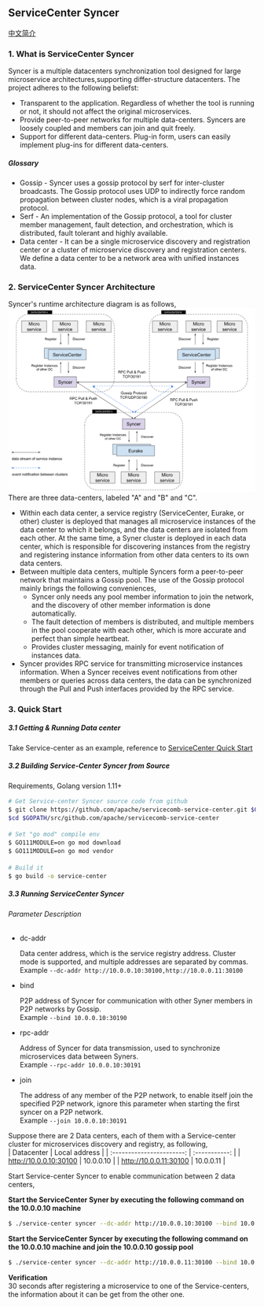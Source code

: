 ServiceCenter Syncer
-------
[中文简介](./README-ZH.md)

### 1. What is ServiceCenter Syncer  
Syncer is a multiple datacenters synchronization tool designed for large microservice architectures,supporting differ-structure datacenters. The project adheres to the following beliefst:  
- Transparent to the application. Regardless of whether the tool is running or not, it should not affect the original microservices.  
- Provide peer-to-peer networks for multiple data-centers. Syncers are loosely coupled and members can  join and quit freely.  
- Support for different data-centers. Plug-in form, users can easily implement plug-ins for different data-centers.

##### Glossary 
- Gossip - Syncer  uses a gossip protocol by serf for inter-cluster broadcasts. The Gossip protocol uses UDP to indirectly force random propagation between cluster nodes, which is a viral propagation protocol.  
- Serf - An implementation of the Gossip protocol, a tool for cluster member management, fault detection, and orchestration, which is distributed, fault tolerant and highly available. 
- Data center - It can be a single microservice discovery and registration center or a cluster of microservice discovery and registration centers. We define a data center to be a network area with unified instances data.

### 2. ServiceCenter Syncer Architecture
Syncer's runtime architecture diagram is as follows,
![image](./images/SyncerArchitecture.png?raw=true)  
There are three data-centers, labeled "A" and "B" and "C". 

- Within each data center, a service registry (ServiceCenter, Eurake, or other) cluster is deployed that manages all microservice instances of the data center to which it belongs, and the data centers are isolated from each other. At the same time, a Syner cluster is deployed in each data center, which is responsible for discovering instances from the registry and registering instance information from other data centers to its own data centers.
- Between multiple data centers, multiple Syncers form a peer-to-peer network that maintains a Gossip pool. The use of the Gossip protocol mainly brings the following conveniences, 
   - Syncer only needs any pool member information to join the network, and the discovery of other member information is done automatically. 
   - The fault detection of members is distributed, and multiple members in the pool cooperate with each other, which is more accurate and perfect than simple heartbeat.
   - Provides cluster messaging, mainly for event notification of instances data.
-  Syncer provides RPC service for transmitting microservice instances information. When a Syncer receives event notifications from other members or queries across data centers, the data can be synchronized through the Pull and Push interfaces provided by the RPC service.  

### 3. Quick Start
##### 3.1 Getting & Running Data center

Take Service-center as an example, reference to [ServiceCenter Quick Start](https://github.com/apache/servicecomb-service-center#quick-start)  

##### 3.2 Building Service-Center Syncer from Source
Requirements, Golang version 1.11+  
```bash
# Get Service-center Syncer source code from github
$ git clone https://github.com/apache/servicecomb-service-center.git $GOPATH/src/github.com/apache/servicecomb-service-center
$cd $GOPATH/src/github.com/apache/servicecomb-service-center

# Set "go mod" compile env
$ GO111MODULE=on go mod download
$ GO111MODULE=on go mod vendor

# Build it
$ go build -o service-center
```

##### 3.3 Running ServiceCenter Syncer
###### Parameter Description
- dc-addr 

  Data center address, which is the service registry address. Cluster mode is supported, and multiple addresses are separated by commas.   
  Example `--dc-addr http://10.0.0.10:30100,http://10.0.0.11:30100`

- bind

  P2P address of Syncer for communication with other Syner members in P2P networks by Gossip.   
  Example `--bind 10.0.0.10:30190`

- rpc-addr

  Address of Syncer for data transmission, used to synchronize microservices data  between Syners.  
  Example `--rpc-addr 10.0.0.10:30191`

- join

  The address of any member of the P2P network, to enable itself join the specified P2P network, ignore this parameter when starting the first syncer on a P2P network.   
  Example `--join 10.0.0.10:30191 `

Suppose there are 2 Data centers, each of them with a Service-center cluster for microservices discovery and registry, as following,  
| Datacenter                | Local address |
| :-----------------------: | :-----------: |
| http://10.0.0.10:30100    | 10.0.0.10     |
| http://10.0.0.11:30100    | 10.0.0.11     |

Start Service-center Syncer to enable communication between 2 data centers,

**Start the ServiceCenter Syner by executing the following command on the 10.0.0.10 machine**

```bash
$ ./service-center syncer --dc-addr http://10.0.0.10:30100 --bind 10.0.0.10:30190 --rpc-addr 10.0.0.10:30191
```

**Start the ServiceCenter Syncer by executing the following command on the 10.0.0.10 machine and join the 10.0.0.10 gossip pool**
```bash
$ ./service-center syncer --dc-addr http://10.0.0.11:30100 --bind 10.0.0.11:30190 --rpc-addr 10.0.0.11:30191 --join 10.0.0.10:30191
```

**Verification**  
30 seconds after registering a microservice to one of the Service-centers,  the information about it can be get from the other one.